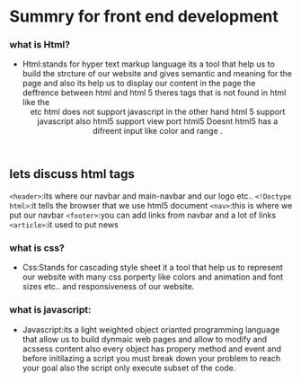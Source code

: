 # Summry for front end development
### what is Html?
- Html:stands for hyper text markup language its a tool that help us to build the strcture of our website
and gives semantic and meaning for the page and also its help us to display our content in the page the
deffrence between html and html 5 theres tags  that is not found in html like the <nav><header><footer> etc
html does not support javascript in the other hand html 5 support javascript also html5 support view port
 html5 Doesnt html5 has a difreent input like color and range  .
 ## lets discuss html tags
 `<header>`:its where our navbar and main-navbar and our logo etc..
 `<!Doctype html>`:it tells the browser that we use html5 document
`<nav>`:this is where we put our navbar
 `<footer>`:you can add links from navbar and a lot of links
 `<article>`:it used to put news 

### what is css?
- Css:Stands for cascading style sheet it a tool that help us to represent our website with many css porperty
like colors and animation and font sizes etc.. and responsiveness of our website.
### what is javascript:
- Javascript:its a light weighted object orianted programming language that allow us to build dynmaic web pages
and allow to modify and acssess content also  every object
has propery method and event and before initilazing a script you must break down your problem to reach your goal also the script only execute subset of the code.
